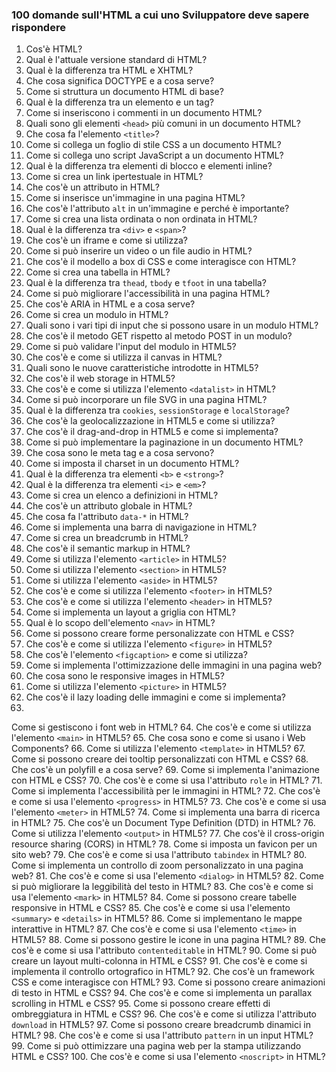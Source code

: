 ### 100 domande sull'HTML a cui uno Sviluppatore deve sapere rispondere

1. Cos'è HTML?
2. Qual è l'attuale versione standard di HTML?
3. Qual è la differenza tra HTML e XHTML?
4. Che cosa significa DOCTYPE e a cosa serve?
5. Come si struttura un documento HTML di base?
6. Qual è la differenza tra un elemento e un tag?
7. Come si inseriscono i commenti in un documento HTML?
8. Quali sono gli elementi `<head>` più comuni in un documento HTML?
9. Che cosa fa l'elemento `<title>`?
10. Come si collega un foglio di stile CSS a un documento HTML?
11. Come si collega uno script JavaScript a un documento HTML?
12. Qual è la differenza tra elementi di blocco e elementi inline?
13. Come si crea un link ipertestuale in HTML?
14. Che cos'è un attributo in HTML?
15. Come si inserisce un'immagine in una pagina HTML?
16. Che cos'è l'attributo `alt` in un'immagine e perché è importante?
17. Come si crea una lista ordinata o non ordinata in HTML?
18. Qual è la differenza tra `<div>` e `<span>`?
19. Che cos'è un iframe e come si utilizza?
20. Come si può inserire un video o un file audio in HTML?
21. Che cos'è il modello a box di CSS e come interagisce con HTML?
22. Come si crea una tabella in HTML?
23. Qual è la differenza tra `thead`, `tbody` e `tfoot` in una tabella?
24. Come si può migliorare l'accessibilità in una pagina HTML?
25. Che cos'è ARIA in HTML e a cosa serve?
26. Come si crea un modulo in HTML?
27. Quali sono i vari tipi di input che si possono usare in un modulo HTML?
28. Che cos'è il metodo GET rispetto al metodo POST in un modulo?
29. Come si può validare l'input del modulo in HTML5?
30. Che cos'è e come si utilizza il canvas in HTML?
31. Quali sono le nuove caratteristiche introdotte in HTML5?
32. Che cos'è il web storage in HTML5?
33. Che cos'è e come si utilizza l'elemento `<datalist>` in HTML?
34. Come si può incorporare un file SVG in una pagina HTML?
35. Qual è la differenza tra `cookies`, `sessionStorage` e `localStorage`?
36. Che cos'è la geolocalizzazione in HTML5 e come si utilizza?
37. Che cos'è il drag-and-drop in HTML5 e come si implementa?
38. Come si può implementare la paginazione in un documento HTML?
39. Che cosa sono le meta tag e a cosa servono?
40. Come si imposta il charset in un documento HTML?
41. Qual è la differenza tra elementi `<b>` e `<strong>`?
42. Qual è la differenza tra elementi `<i>` e `<em>`?
43. Come si crea un elenco a definizioni in HTML?
44. Che cos'è un attributo globale in HTML?
45. Che cosa fa l'attributo `data-*` in HTML?
46. Come si implementa una barra di navigazione in HTML?
47. Come si crea un breadcrumb in HTML?
48. Che cos'è il semantic markup in HTML?
49. Come si utilizza l'elemento `<article>` in HTML5?
50. Come si utilizza l'elemento `<section>` in HTML5?
51. Come si utilizza l'elemento `<aside>` in HTML5?
52. Che cos'è e come si utilizza l'elemento `<footer>` in HTML5?
53. Che cos'è e come si utilizza l'elemento `<header>` in HTML5?
54. Come si implementa un layout a griglia con HTML?
55. Qual è lo scopo dell'elemento `<nav>` in HTML?
56. Come si possono creare forme personalizzate con HTML e CSS?
57. Che cos'è e come si utilizza l'elemento `<figure>` in HTML5?
58. Che cos'è l'elemento `<figcaption>` e come si utilizza?
59. Come si implementa l'ottimizzazione delle immagini in una pagina web?
60. Che cosa sono le responsive images in HTML5?
61. Come si utilizza l'elemento `<picture>` in HTML5?
62. Che cos'è il lazy loading delle immagini e come si implementa?
63.

Come si gestiscono i font web in HTML? 64. Che cos'è e come si utilizza l'elemento `<main>` in HTML5? 65. Che cosa sono e come si usano i Web Components? 66. Come si utilizza l'elemento `<template>` in HTML5? 67. Come si possono creare dei tooltip personalizzati con HTML e CSS? 68. Che cos'è un polyfill e a cosa serve? 69. Come si implementa l'animazione con HTML e CSS? 70. Che cos'è e come si usa l'attributo `role` in HTML? 71. Come si implementa l'accessibilità per le immagini in HTML? 72. Che cos'è e come si usa l'elemento `<progress>` in HTML5? 73. Che cos'è e come si usa l'elemento `<meter>` in HTML5? 74. Come si implementa una barra di ricerca in HTML? 75. Che cos'è un Document Type Definition (DTD) in HTML? 76. Come si utilizza l'elemento `<output>` in HTML5? 77. Che cos'è il cross-origin resource sharing (CORS) in HTML? 78. Come si imposta un favicon per un sito web? 79. Che cos'è e come si usa l'attributo `tabindex` in HTML? 80. Come si implementa un controllo di zoom personalizzato in una pagina web? 81. Che cos'è e come si usa l'elemento `<dialog>` in HTML5? 82. Come si può migliorare la leggibilità del testo in HTML? 83. Che cos'è e come si usa l'elemento `<mark>` in HTML5? 84. Come si possono creare tabelle responsive in HTML e CSS? 85. Che cos'è e come si usa l'elemento `<summary>` e `<details>` in HTML5? 86. Come si implementano le mappe interattive in HTML? 87. Che cos'è e come si usa l'elemento `<time>` in HTML5? 88. Come si possono gestire le icone in una pagina HTML? 89. Che cos'è e come si usa l'attributo `contenteditable` in HTML? 90. Come si può creare un layout multi-colonna in HTML e CSS? 91. Che cos'è e come si implementa il controllo ortografico in HTML? 92. Che cos'è un framework CSS e come interagisce con HTML? 93. Come si possono creare animazioni di testo in HTML e CSS? 94. Che cos'è e come si implementa un parallax scrolling in HTML e CSS? 95. Come si possono creare effetti di ombreggiatura in HTML e CSS? 96. Che cos'è e come si utilizza l'attributo `download` in HTML5? 97. Come si possono creare breadcrumb dinamici in HTML? 98. Che cos'è e come si usa l'attributo `pattern` in un input HTML? 99. Come si può ottimizzare una pagina web per la stampa utilizzando HTML e CSS? 100. Che cos'è e come si usa l'elemento `<noscript>` in HTML?

